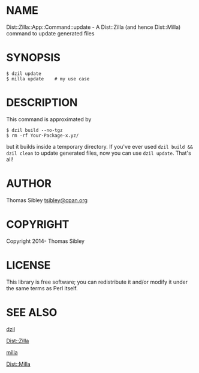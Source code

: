 # NAME

Dist::Zilla::App::Command::update - A Dist::Zilla (and hence Dist::Milla)
command to update generated files

# SYNOPSIS

    $ dzil update
    $ milla update    # my use case

# DESCRIPTION

This command is approximated by

    $ dzil build --no-tgz
    $ rm -rf Your-Package-x.yz/

but it builds inside a temporary directory.  If you've ever used `dzil build
&& dzil clean` to update generated files, now you can use `dzil update`.
That's all!

# AUTHOR

Thomas Sibley <tsibley@cpan.org>

# COPYRIGHT

Copyright 2014- Thomas Sibley

# LICENSE

This library is free software; you can redistribute it and/or modify
it under the same terms as Perl itself.

# SEE ALSO

[dzil](https://metacpan.org/pod/dzil)

[Dist::Zilla](https://metacpan.org/pod/Dist::Zilla)

[milla](https://metacpan.org/pod/milla)

[Dist::Milla](https://metacpan.org/pod/Dist::Milla)
